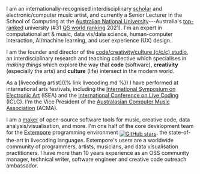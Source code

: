 I am an internationally-recognised interdisciplinary
[scholar](https://scholar.google.com/citations?user=OQdYgLEAAAAJ) and
electronic/computer music artist, and currently a Senior Lecturer in the School
of Computing at the
[Australian National University](https://cecs.anu.edu.au/people/ben-swift)---Australia's
[top-ranked](https://services.anu.edu.au/planning-governance/performance-measurement/world-university-rankings)
university (#31
[QS world ranking](https://www.topuniversities.com/universities/australian-national-university)
2021). I'm an expert in computational art & music, data vis/data science,
human-computer interaction, AI/machine learning, and user experience (UX)
design.

I am the founder and director of the
[code/creativity/culture (c/c/c) studio](https://cs.anu.edu.au/code-creativity-culture/),
an interdisciplinary research and teaching collective which specialises in
_making things_ which explore the way that **code** (software), **creativity**
(especially the arts) and **culture** (life) intersect in the modern world.

As a [livecoding artist]({% link livecoding.md %}) I have performed at
international arts festivals, including the
[International Symposium on Electronic Art](http://www.isea-web.org) (ISEA) and
the [International Conference on Live Coding](https://iclc.toplap.org) (ICLC).
I'm the Vice President of the
[Australasian Computer Music Association](https://computermusic.org.au) (ACMA).

I am a [maker](https://github.com/benswift) of open-source software tools for
music, creative code, data analysis/visualisation, and more. I'm one half of the
core development team for the [Extempore](https://github.com/digego/extempore)
programming environment <a style="vertical-align: sub;"
href="https://github.com/digego/extempore/stargazers"><img style="width:unset;"
alt="GitHub stars"
src="https://img.shields.io/github/stars/digego/extempore"></a>, the
state-of-the-art in livecoding languages. Extempore's users are a worldwide
community of programmers, artists, musicians, and data visualisation
practitioners. I have more than 10 years experience as an OSS community manager,
technical writer, software engineer and creative code outreach ambassador.
